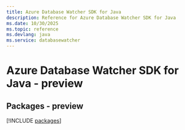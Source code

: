 ```yaml
---
title: Azure Database Watcher SDK for Java
description: Reference for Azure Database Watcher SDK for Java
ms.date: 10/30/2025
ms.topic: reference
ms.devlang: java
ms.service: databasewatcher
---
```

# Azure Database Watcher SDK for Java - preview
## Packages - preview
[!INCLUDE [packages](database-watcher-index.md)]